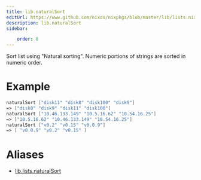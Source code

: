 ```yaml
---
title: lib.naturalSort
editUrl: https://www.github.com/nixos/nixpkgs/blob/master/lib/lists.nix#L814C17
description: lib.naturalSort
sidebar:

    order: 8
---
```


Sort list using "Natural sorting".
Numeric portions of strings are sorted in numeric order.

# Example

```nix
naturalSort ["disk11" "disk8" "disk100" "disk9"]
=> ["disk8" "disk9" "disk11" "disk100"]
naturalSort ["10.46.133.149" "10.5.16.62" "10.54.16.25"]
=> ["10.5.16.62" "10.46.133.149" "10.54.16.25"]
naturalSort ["v0.2" "v0.15" "v0.0.9"]
=> [ "v0.0.9" "v0.2" "v0.15" ]
```


# Aliases

- [lib.lists.naturalSort](./reference/lib/lists/lib-lists-naturalSort)


